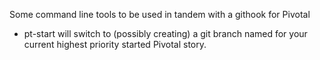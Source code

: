 Some command line tools to be used in tandem with a githook for Pivotal

 - pt-start will switch to
(possibly creating) a git branch named for your current highest priority
started Pivotal story.

